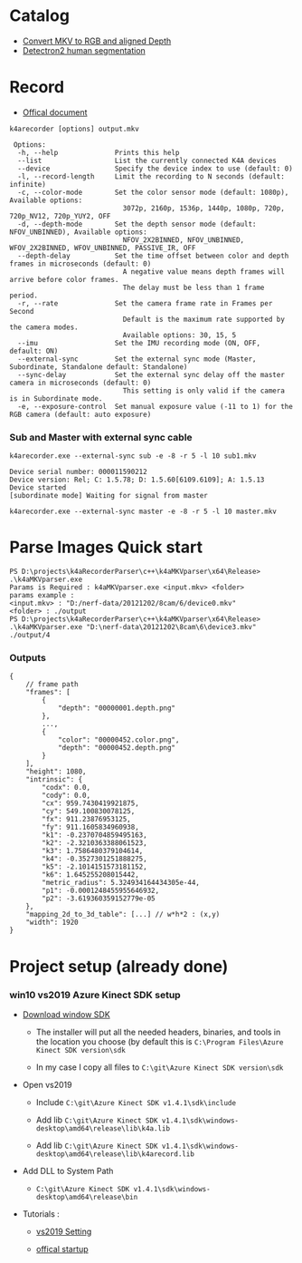 # Catalog

- [Convert MKV to RGB and aligned Depth](./c++/k4aMKVparser)
- [Detectron2 human segmentation](./python/detectron2humanseg.py)

# Record

- [Offical document](https://docs.microsoft.com/zh-tw/azure/kinect-dk/azure-kinect-recorder)
```
k4arecorder [options] output.mkv

 Options:
  -h, --help              Prints this help
  --list                  List the currently connected K4A devices
  --device                Specify the device index to use (default: 0)
  -l, --record-length     Limit the recording to N seconds (default: infinite)
  -c, --color-mode        Set the color sensor mode (default: 1080p), Available options:
                            3072p, 2160p, 1536p, 1440p, 1080p, 720p, 720p_NV12, 720p_YUY2, OFF
  -d, --depth-mode        Set the depth sensor mode (default: NFOV_UNBINNED), Available options:
                            NFOV_2X2BINNED, NFOV_UNBINNED, WFOV_2X2BINNED, WFOV_UNBINNED, PASSIVE_IR, OFF
  --depth-delay           Set the time offset between color and depth frames in microseconds (default: 0)
                            A negative value means depth frames will arrive before color frames.
                            The delay must be less than 1 frame period.
  -r, --rate              Set the camera frame rate in Frames per Second
                            Default is the maximum rate supported by the camera modes.
                            Available options: 30, 15, 5
  --imu                   Set the IMU recording mode (ON, OFF, default: ON)
  --external-sync         Set the external sync mode (Master, Subordinate, Standalone default: Standalone)
  --sync-delay            Set the external sync delay off the master camera in microseconds (default: 0)
                            This setting is only valid if the camera is in Subordinate mode.
  -e, --exposure-control  Set manual exposure value (-11 to 1) for the RGB camera (default: auto exposure)
```
### Sub and Master with external sync cable
```
k4arecorder.exe --external-sync sub -e -8 -r 5 -l 10 sub1.mkv

Device serial number: 000011590212
Device version: Rel; C: 1.5.78; D: 1.5.60[6109.6109]; A: 1.5.13
Device started
[subordinate mode] Waiting for signal from master

k4arecorder.exe --external-sync master -e -8 -r 5 -l 10 master.mkv
```
# Parse Images Quick start

```
PS D:\projects\k4aRecorderParser\c++\k4aMKVparser\x64\Release> .\k4aMKVparser.exe
Params is Required : k4aMKVparser.exe <input.mkv> <folder>
params example :
<input.mkv> : "D:/nerf-data/20121202/8cam/6/device0.mkv"
<folder> : ./output
PS D:\projects\k4aRecorderParser\c++\k4aMKVparser\x64\Release> .\k4aMKVparser.exe "D:\nerf-data\20121202\8cam\6\device3.mkv" ./output/4
```

### Outputs

```
{
    // frame path
    "frames": [
        {
            "depth": "00000001.depth.png"
        },
        ...,
        {
            "color": "00000452.color.png",
            "depth": "00000452.depth.png"
        }
    ],
    "height": 1080,
    "intrinsic": {
        "codx": 0.0,
        "cody": 0.0,
        "cx": 959.7430419921875,
        "cy": 549.100830078125,
        "fx": 911.23876953125,
        "fy": 911.1605834960938,
        "k1": -0.2370704859495163,
        "k2": -2.3210363388061523,
        "k3": 1.7586480379104614,
        "k4": -0.3527301251888275,
        "k5": -2.1014151573181152,
        "k6": 1.645255208015442,
        "metric_radius": 5.324934164434305e-44,
        "p1": -0.0001248455955646932,
        "p2": -3.619360359152779e-05
    },
    "mapping_2d_to_3d_table": [...] // w*h*2 : (x,y)
    "width": 1920
}
```

# Project setup (already done)
### win10 vs2019 Azure Kinect SDK setup

- [Download window SDK](https://github.com/microsoft/Azure-Kinect-Sensor-SDK/blob/develop/docs/usage.md)

    - The installer will put all the needed headers, binaries, and tools in the location you choose (by default this is `C:\Program Files\Azure Kinect SDK version\sdk`

    - In my case I copy all files to `C:\git\Azure Kinect SDK version\sdk`

- Open vs2019 

    - Include `C:\git\Azure Kinect SDK v1.4.1\sdk\include`
    
    - Add lib `C:\git\Azure Kinect SDK v1.4.1\sdk\windows-desktop\amd64\release\lib\k4a.lib`
    - Add lib `C:\git\Azure Kinect SDK v1.4.1\sdk\windows-desktop\amd64\release\lib\k4arecord.lib`

- Add DLL to System Path

    - `C:\git\Azure Kinect SDK v1.4.1\sdk\windows-desktop\amd64\release\bin`

- Tutorials :

    - [vs2019 Setting](https://blog.csdn.net/hanshuning/article/details/112555140)

    - [offical startup](https://pterneas.com/2020/03/19/azure-kinect/)